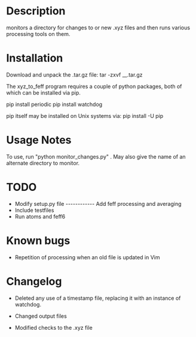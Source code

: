 Description
===========
monitors a directory for changes to or new .xyz files and then runs various processing tools on them.  

Installation
===========
Download and unpack the .tar.gz file:
tar -zxvf \_\_.tar.gz

The xyz\_to\_feff program requires a couple of python packages, both of which can be installed via pip. 

pip install periodic
pip install watchdog

pip itself may be installed on Unix systems via:
pip install -U pip


Usage Notes
===========
To use, run "python monitor\_changes.py" .  May also give the name of an alternate directory to monitor.  

TODO
====
- Modify setup.py file 
------------ Add feff processing and averaging
- Include testfiles
- Run atoms and feff6

Known bugs
=====
- Repetition of processing when an old file is updated in Vim

Changelog 
==========
- Deleted any use of a timestamp file, replacing it with an instance of watchdog.  

- Changed output files
- Modified checks to the .xyz file
